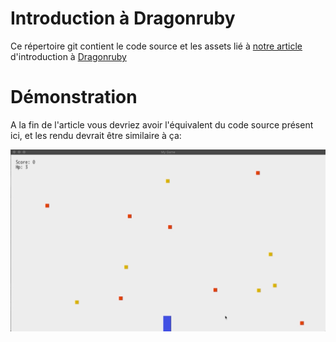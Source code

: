 # Introduction à Dragonruby

Ce répertoire git contient le code source et les assets lié à [notre article]()
d'introduction à [Dragonruby](https://dragonruby.itch.io/dragonruby-gtk)

# Démonstration

A la fin de l'article vous devriez avoir l'équivalent du code source présent ici,
et les rendu devrait être similaire à ça:

![Ttme Demo](metadata/dragonruby-demo.gif)

